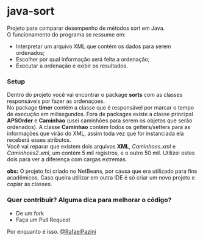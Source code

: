 java-sort
=========

Projeto para comparar desempenho de métodos sort em Java.<br />
O funcionamento do programa se ressume em:
 * Interpretar um arquivo XML que contém os dados para serem ordenados;
 * Escolher por qual informação será feita a ordenação;
 * Executar a ordenação e exibir os resultados.
 
### Setup ###

Dentro do projeto você vai encontrar o package **sorts** com as classes responsáveis por fazer as ordenaçoes.<br/>
No package **timer** contém a classe que é responsável por marcar o tempo de execução em milisegundos.
Fora de packages existe a classe principal **APSOrder** e **Caminhao** (usei caminhões para serem os objetos que serão ordenados). A classe **Caminhao** contém todos os getters/setters para as informações que virão do XML, assim toda vez que for instanciada ela receberá esses atributos.<br/>
Você vai reparar que existem dois arquivos **XML**, *Caminhoes.xml* e *Caminhoes2.xml*, um contém 5 mil registros, e o outro 50 mil. Utilizei estes dois para ver a diferença com cargas extremas.

__obs:__ O projeto foi criado no NetBeans, por causa que era utilizado para fins acadêmicos. Caso queira utilizar em outra IDE é só criar um novo projeto e copiar as classes.

### Quer contribuir? Alguma dica para melhorar o código? ###

* De um fork
* Faça um Pull Request

Por enquanto é isso. [@RafaelPazini](http://twitter.com/RafaelPazini)